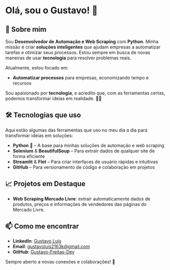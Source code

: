 # Olá, sou o Gustavo! 👋

## 🚀 Sobre mim
Sou **Desenvolvedor de Automação e Web Scraping** com **Python**. Minha missão é criar **soluções inteligentes** que ajudam empresas a automatizar tarefas e otimizar seus processos. Estou sempre em busca de novas maneiras de usar **tecnologia** para resolver problemas reais.

Atualmente, estou focado em:
- **Automatizar processos** para empresas, economizando tempo e recursos
  
Sou apaixonado por **tecnologia**, e acredito que, com as ferramentas certas, podemos transformar ideias em realidade. 🧠💡

## 🛠️ Tecnologias que uso
Aqui estão algumas das ferramentas que uso no meu dia a dia para transformar ideias em soluções:
- **Python** 🐍 – A base para minhas soluções de automação e web scraping
- **Selenium** & **BeautifulSoup** – Para extrair dados de qualquer site de forma eficiente
- **Streamlit** & **Flet** – Para criar interfaces de usuário rápidas e intuitivas
- **GitHub** – Para versionamento de código e colaboração em projetos

## 📈 Projetos em Destaque
- **Web Scraping Mercado Livre**: extrair automaticamente dados de produtos, preços e informações de vendedores das páginas do Mercado Livre.

## 📫 Como me encontrar
- **LinkedIn**: [Gustavo Luís](https://www.linkedin.com/in/gustavo-lu%C3%ADs-50448b234?utm_source=share&utm_campaign=share_via&utm_content=profile&utm_medium=android_app )
- **Email**: gustavoluis2163k@gmail.com
- **GitHub**: [Gustavo-Freitas-Dev](https://github.com/Gustavo-Freitas-Dev)

Sempre aberto a novas conexões e colaborações! 🚀
